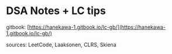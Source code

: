# DSA Notes + LC tips

gitbook: [https://hanekawa-1.gitbook.io/lc-gb/](https://hanekawa-1.gitbook.io/lc-gb/)

sources: LeetCode, Laaksonen, CLRS, Skiena
